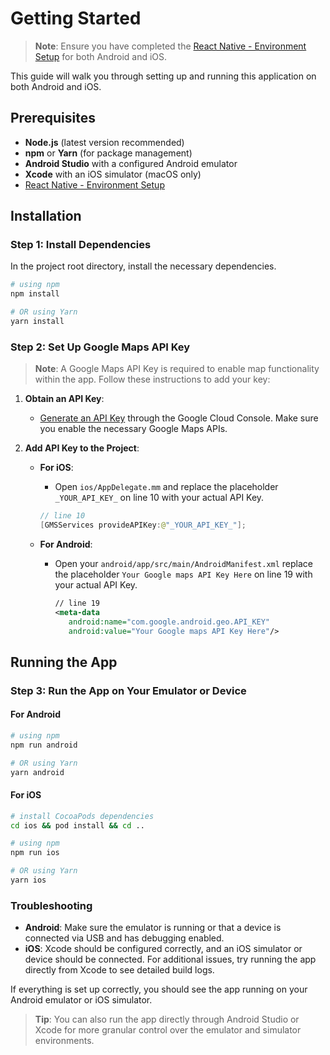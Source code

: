 # Getting Started

> **Note**: Ensure you have completed the [React Native - Environment Setup](https://reactnative.dev/docs/environment-setup) for both Android and iOS.

This guide will walk you through setting up and running this application on both Android and iOS.

## Prerequisites

- **Node.js** (latest version recommended)
- **npm** or **Yarn** (for package management)
- **Android Studio** with a configured Android emulator
- **Xcode** with an iOS simulator (macOS only)
- [React Native - Environment Setup](https://reactnative.dev/docs/environment-setup)

## Installation

### Step 1: Install Dependencies

In the project root directory, install the necessary dependencies.

```bash
# using npm
npm install

# OR using Yarn
yarn install
```

### Step 2: Set Up Google Maps API Key

> **Note**: A Google Maps API Key is required to enable map functionality within the app. Follow these instructions to add your key:

1. **Obtain an API Key**:

   - [Generate an API Key](https://developers.google.com/maps/documentation/android-sdk/get-api-key) through the Google Cloud Console. Make sure you enable the necessary Google Maps APIs.

2. **Add API Key to the Project**:

   - **For iOS**:
     - Open `ios/AppDelegate.mm` and replace the placeholder `_YOUR_API_KEY_` on line 10 with your actual API Key.
     ```swift
     // line 10
     [GMSServices provideAPIKey:@"_YOUR_API_KEY_"];
     ```
   - **For Android**:

     - Open your `android/app/src/main/AndroidManifest.xml` replace the placeholder `Your Google maps API Key Here` on line 19 with your actual API Key.
       ```xml
       // line 19
       <meta-data
          android:name="com.google.android.geo.API_KEY"
          android:value="Your Google maps API Key Here"/>
       ```

## Running the App

### Step 3: Run the App on Your Emulator or Device

#### For Android

```bash
# using npm
npm run android

# OR using Yarn
yarn android
```

#### For iOS

```bash
# install CocoaPods dependencies
cd ios && pod install && cd ..

# using npm
npm run ios

# OR using Yarn
yarn ios
```

### Troubleshooting

- **Android**: Make sure the emulator is running or that a device is connected via USB and has debugging enabled.
- **iOS**: Xcode should be configured correctly, and an iOS simulator or device should be connected. For additional issues, try running the app directly from Xcode to see detailed build logs.

If everything is set up correctly, you should see the app running on your Android emulator or iOS simulator.

> **Tip**: You can also run the app directly through Android Studio or Xcode for more granular control over the emulator and simulator environments.
